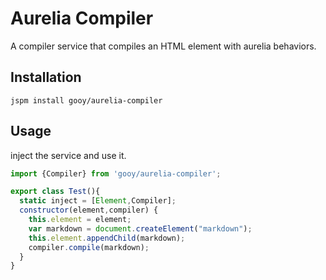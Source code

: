 # Aurelia Compiler

A compiler service that compiles an HTML element with aurelia behaviors.

## Installation

    jspm install gooy/aurelia-compiler

## Usage

inject the service and use it.

```javascript
import {Compiler} from 'gooy/aurelia-compiler';

export class Test(){
  static inject = [Element,Compiler];
  constructor(element,compiler) {
    this.element = element;
    var markdown = document.createElement("markdown");
    this.element.appendChild(markdown);
    compiler.compile(markdown);
  }
}
```
